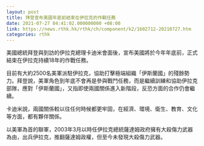 ```yaml
---
layout: post
title: 拜登宣布美國年底前結束在伊拉克的作戰任務
date: 2021-07-27 04:41:02.000000000 +08:00
link: https://news.rthk.hk/rthk/ch/component/k2/1602712-20210727.htm
categories: rthk
---
```


美國總統拜登與到訪的伊拉克總理卡迪米會面後，宣布美國將於今年年底前，正式結束在伊拉克持續18年的作戰任務。

目前有大約2500名美軍派駐伊拉克，協助打擊極端組織「伊斯蘭國」的殘餘勢力。拜登說，美軍角色到年底不會再是參與戰鬥任務，而是繼續訓練和協助伊拉克部隊，應對「伊斯蘭國」，又指即使兩國關係進入新階段，反恐方面的合作仍會繼續。

卡迪米說，兩國關係較以往任何時候都更牢固，在經濟、環境、衛生、教育、文化等方面，都有夥伴關係。

以美軍為首的聯軍，2003年3月以時任伊拉克總統薩達姆政府擁有大殺傷力武器為由，出兵伊拉克，推翻薩達姆政權，但至今未發現大殺傷力武器。
